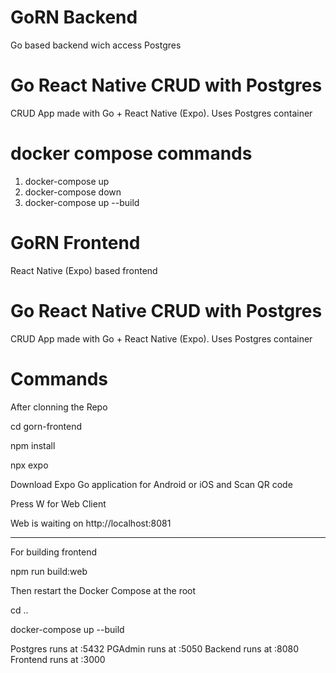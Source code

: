 # GoRN Backend

Go based backend wich access Postgres

# Go React Native CRUD with Postgres

CRUD App made with Go + React Native (Expo). Uses Postgres container

# docker compose commands

1. docker-compose up
2. docker-compose down
3. docker-compose up --build

# GoRN Frontend

React Native (Expo) based frontend

# Go React Native CRUD with Postgres

CRUD App made with Go + React Native (Expo). Uses Postgres container

# Commands

After clonning the Repo

cd gorn-frontend

npm install

npx expo

Download Expo Go application for Android or iOS and Scan QR code

Press W for Web Client

Web is waiting on http://localhost:8081

---

For building frontend

npm run build:web

Then restart the Docker Compose at the root

cd ..

docker-compose up --build

Postgres runs at :5432
PGAdmin runs at :5050
Backend runs at :8080
Frontend runs at :3000
